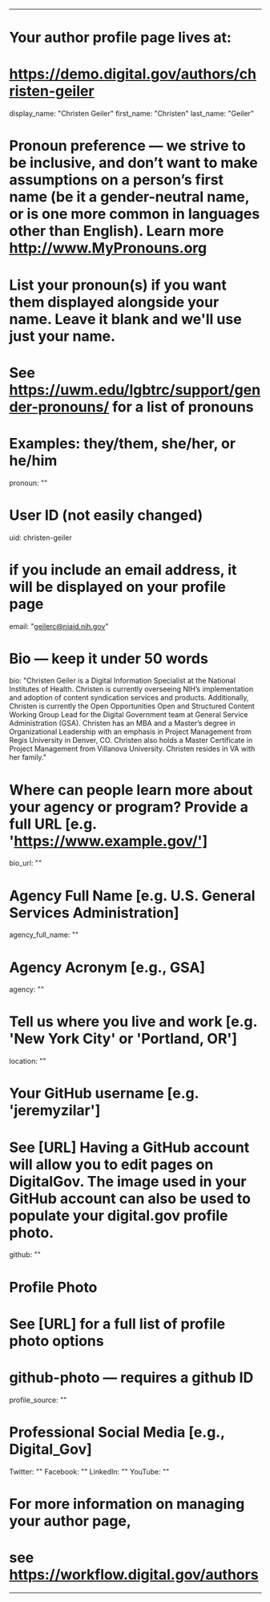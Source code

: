 
---

# Your author profile page lives at:
# https://demo.digital.gov/authors/christen-geiler

display_name: "Christen Geiler"
first_name: "Christen"
last_name: "Geiler"

# Pronoun preference — we strive to be inclusive, and don’t want to make assumptions on a person’s first name (be it a gender-neutral name, or is one more common in languages other than English). Learn more http://www.MyPronouns.org
# List your pronoun(s) if you want them displayed alongside your name. Leave it blank and we'll use just your name.
# See https://uwm.edu/lgbtrc/support/gender-pronouns/ for a list of pronouns
# Examples: they/them, she/her, or he/him
pronoun: ""

# User ID (not easily changed)
uid: christen-geiler

# if you include an email address, it will be displayed on your profile page
email: "geilerc@niaid.nih.gov"

# Bio — keep it under 50 words
bio: "Christen Geiler is a Digital Information Specialist at the National Institutes of Health. Christen is currently overseeing NIH’s implementation and adoption of content syndication services and products. Additionally, Christen is currently the Open Opportunities Open and Structured Content Working Group Lead for the Digital Government team at General Service Administration (GSA). Christen has an MBA and a Master’s degree in Organizational Leadership with an emphasis in Project Management from Regis University in Denver, CO. Christen also holds a Master Certificate in Project Management from Villanova University. Christen resides in VA with her family."

# Where can people learn more about your agency or program? Provide a full URL [e.g. 'https://www.example.gov/']
bio_url: ""

# Agency Full Name [e.g. U.S. General Services Administration]
agency_full_name: ""

# Agency Acronym [e.g., GSA]
agency: ""

# Tell us where you live and work [e.g. 'New York City' or 'Portland, OR']
location: ""

# Your GitHub username [e.g. 'jeremyzilar']
# See [URL] Having a GitHub account will allow you to edit pages on DigitalGov. The image used in your GitHub account can also be used to populate your digital.gov profile photo.
github: ""

# Profile Photo
# See [URL] for a full list of profile photo options
# github-photo — requires a github ID
profile_source: ""

# Professional Social Media [e.g., Digital_Gov]
Twitter: ""
Facebook: ""
LinkedIn: ""
YouTube: ""

# For more information on managing your author page,
# see https://workflow.digital.gov/authors

---
